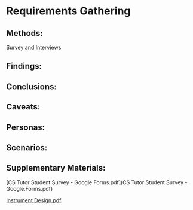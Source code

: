 # Requirements Gathering

## Methods:

Survey and Interviews

## Findings:

## Conclusions:

## Caveats:

## Personas:

## Scenarios:

## Supplementary Materials:

[CS Tutor Student Survey - Google Forms.pdf](CS Tutor Student Survey - Google.Forms.pdf)

[Instrument Design.pdf](artifacts/Instrument.Design.pdf)
